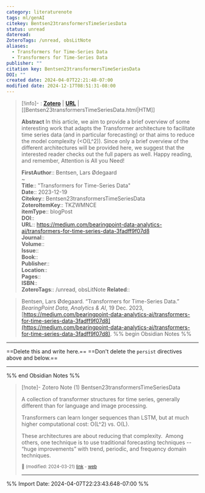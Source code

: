 ```yaml
---
category: literaturenote
tags: ml/genAI
citekey: Bentsen23transformersTimeSeriesData
status: unread
dateread: 
ZoteroTags: /unread, obsLitNote
aliases:
  - Transformers for Time-Series Data
  - Transformers for Time-Series Data
publisher: ""
citation key: Bentsen23transformersTimeSeriesData
DOI: ""
created date: 2024-04-07T22:21:48-07:00
modified date: 2024-12-17T08:51:31-08:00
---
```


> [!info]- : [**Zotero**](zotero://select/library/items/TKZWMNCE)   | [**URL**](https://medium.com/bearingpoint-data-analytics-ai/transformers-for-time-series-data-3fadff9f07d8) | [[Bentsen23transformersTimeSeriesData.html|HTM]]
>
> 
> **Abstract**
> In this article, we aim to provide a brief overview of some interesting work that adapts the Transformer architecture to facilitate time series data (and in particular forecasting) or that aims to reduce the model complexity (<O(L^2)). Since only a brief overview of the different architectures will be provided here, we suggest that the interested reader checks out the full papers as well. Happy reading, and remember, Attention is All you Need!
> 
> 
> **FirstAuthor**:: Bentsen, Lars Ødegaard  
~    
> **Title**:: "Transformers for Time-Series Data"  
> **Date**:: 2023-12-19  
> **Citekey**:: Bentsen23transformersTimeSeriesData  
> **ZoteroItemKey**:: TKZWMNCE  
> **itemType**:: blogPost  
> **DOI**::   
> **URL**:: https://medium.com/bearingpoint-data-analytics-ai/transformers-for-time-series-data-3fadff9f07d8  
> **Journal**::   
> **Volume**::   
> **Issue**::   
> **Book**::   
> **Publisher**::   
> **Location**::    
> **Pages**::   
> **ISBN**::   
> **ZoteroTags**:: /unread, obsLitNote
>**Related**:: 

> Bentsen, Lars Ødegaard. “Transformers for Time-Series Data.” _BearingPoint Data, Analytics & AI_, 19 Dec. 2023, [https://medium.com/bearingpoint-data-analytics-ai/transformers-for-time-series-data-3fadff9f07d8](https://medium.com/bearingpoint-data-analytics-ai/transformers-for-time-series-data-3fadff9f07d8).
%% begin Obsidian Notes %%
___
==Delete this and write here.==
==Don't delete the `persist` directives above and below.==
___
%% end Obsidian Notes %%

> [!note]- Zotero Note (1)
> Bentsen23transformersTimeSeriesData
> 
> A collection of transformer structures for time series, generally different than for language and image processing.
> 
> Transformers can learn longer sequences than LSTM, but at much higher computational cost: O(L^2) vs. O(L).  
> 
> These architectures are about reducing that complexity.  Among others, one technique is to use traditional forecasting techniques -- “huge improvements” with trend, periodic, and frequency domain techniques.
> 
> <small>📝️ (modified: 2024-03-21) [link](zotero://select/library/items/BZVIIFX6) - [web](http://zotero.org/users/60638/items/BZVIIFX6)</small>
>  
> ---




%% Import Date: 2024-04-07T22:23:43.648-07:00 %%
